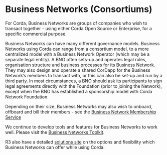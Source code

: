 # Business Networks (Consortiums)

For Corda, Business Networks are groups of companies who wish to transact together - using either Corda Open Source or  Enterprise, for a specific commercial purpose. 

Business Networks can have many different governance models. Business Networks using Corda can range from a consortium model, to a more centralized model with a Business Network Operator (which may be a separate legal entity). A BNO often sets-up and operates legal rules, organisation structure and business processes for its Business Network. They may also design and operate a shared CorDapp for the Business Network’s members to transact with, or this can also be set-up and run by a third party. In most circumstances, a BNO should ask its participants to sign legal agreements directly with the Foundation (prior to joining the Network), except when the BNO has established a sponsorship model with Corda Network Foundation.

Depending on their size, Business Networks may also wish to onboard, offboard and bill their members - see the [Business Network Membership Service](https://github.com/corda/corda-solutions/tree/master/bn-apps/memberships-management)

We continue to develop tools and features for Business Networks to work well. Please visit the [Business Networks Toolkit](/about/businessnetworkstoolkit).

R3 also have a detailed [solutions site](https://solutions.corda.net/business-networks/intro.html) on the options and flexibility which Business Networks can offer while using Corda.

